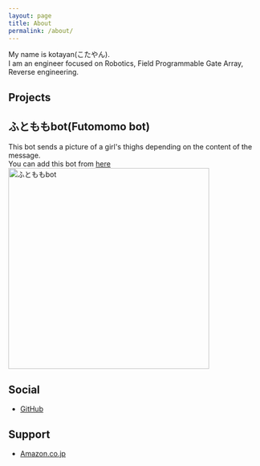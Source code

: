 ```yaml
---
layout: page
title: About
permalink: /about/
---
```

My name is kotayan(こたやん).  
I am an engineer focused on Robotics, Field Programmable Gate Array, Reverse engineering.  

## Projects
## ふとももbot(Futomomo bot)
This bot sends a picture of a girl's thighs depending on the content of the message.  
You can add this bot from [here](https://line.me/R/ti/p/%40hdi2947s)
<br>
<img src="https://user-images.githubusercontent.com/16555696/108971857-19992080-76c6-11eb-898b-4a0bf3331d72.jpg" alt="ふとももbot" width="400"/>


## Social
- [GitHub](https://github.com/k0tayan)

## Support
- [Amazon.co.jp](https://www.amazon.jp/hz/wishlist/ls/14XFT7NL7F4NG?ref_=wl_share)

